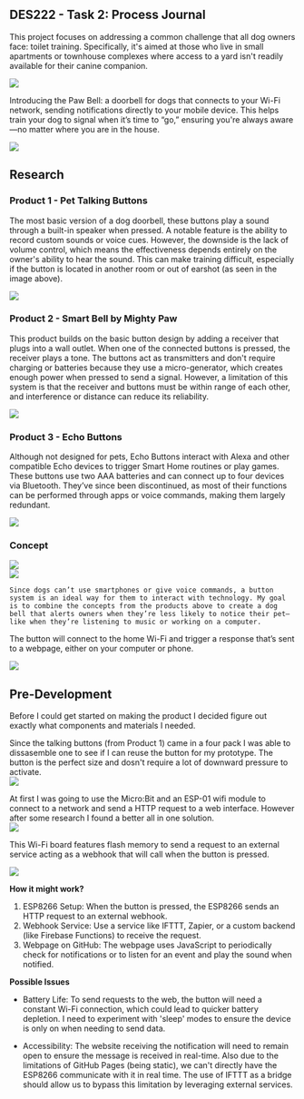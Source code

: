 
## DES222 - Task 2: Process Journal

This project focuses on addressing a common challenge that all dog owners face: toilet training. Specifically, it's aimed at those who live in small apartments or townhouse complexes where access to a yard isn't readily available for their canine companion.

<img style="display: block; margin: auto;" src="images/logo.png"/>

Introducing the Paw Bell: a doorbell for dogs that connects to your Wi-Fi network, sending notifications directly to your mobile device. This helps train your dog to signal when it’s time to “go,” ensuring you're always aware—no matter where you are in the house.

<img style="display: block; margin: auto;" src="images/benji/benjidoor.jpg"/>

## Research

### Product 1 - Pet Talking Buttons
The most basic version of a dog doorbell, these buttons play a sound through a built-in speaker when pressed. A notable feature is the ability to record custom sounds or voice cues. However, the downside is the lack of volume control, which means the effectiveness depends entirely on the owner's ability to hear the sound. This can make training difficult, especially if the button is located in another room or out of earshot (as seen in the image above).

<img style="display: block; margin: auto;" src="images/pet-talking-buttons.png"/>

### Product 2 - Smart Bell by Mighty Paw
This product builds on the basic button design by adding a receiver that plugs into a wall outlet. When one of the connected buttons is pressed, the receiver plays a tone. The buttons act as transmitters and don't require charging or batteries because they use a micro-generator, which creates enough power when pressed to send a signal. However, a limitation of this system is that the receiver and buttons must be within range of each other, and interference or distance can reduce its reliability.

<img style="display: block; margin: auto;" src="images/product-1.png"/>

### Product 3 - Echo Buttons
Although not designed for pets, Echo Buttons interact with Alexa and other compatible Echo devices to trigger Smart Home routines or play games. These buttons use two AAA batteries and can connect up to four devices via Bluetooth. They’ve since been discontinued, as most of their functions can be performed through apps or voice commands, making them largely redundant.

<img style="display: block; margin: auto;" src="images/echo-buttons-2.png"/>

### Concept
<img style="display: block; margin: auto;" src="images/logo.png"/>
<img style="display: block; margin: auto;" src="images/house.png"/>


    Since dogs can’t use smartphones or give voice commands, a button system is an ideal way for them to interact with technology. My goal is to combine the concepts from the products above to create a dog bell that alerts owners when they’re less likely to notice their pet—like when they’re listening to music or working on a computer.

The button will connect to the home Wi-Fi and trigger a response that’s sent to a webpage, either on your computer or phone.

<img style="display: block; margin: auto;" src="images/diagram-1.png"/>



## Pre-Development

Before I could get started on making the product I decided figure out exactly what components and materials I needed. 


Since the talking buttons (from Product 1) came in a four pack I was able to dissasemble one to see if I can reuse the button for my
prototype. The button is the perfect size and dosn't require a lot of downward pressure to activate.
<img style="display: block; margin: auto;" src="images/benji/buttons-use.jpg"/>

At first I was going to use the Micro:Bit and an ESP-01 wifi module to connect to a network and send a HTTP request to a web interface. However after
some research I found a better all in one solution.
<img style="display: block; margin: auto;" src="images/part-2.jpg"/>

This Wi-Fi board features flash memory to send a request to an external service acting as a webhook that will call when the button is pressed.

<img style="display: block; margin: auto;" src="images/part-3.jpg"/>

**How it might work?**
1. ESP8266 Setup: When the button is pressed, the ESP8266 sends an HTTP request to an external webhook.
2. Webhook Service: Use a service like IFTTT, Zapier, or a custom backend (like Firebase Functions) to receive the request.
3. Webpage on GitHub: The webpage uses JavaScript to periodically check for notifications or to listen for an event and play the sound when notified.


**Possible Issues**

- Battery Life: To send requests to the web, the button will need a constant Wi-Fi connection, which could lead to quicker battery depletion.
I need to experiment with 'sleep' modes to ensure the device is only on when needing to send data.

- Accessibility: The website receiving the notification will need to remain open to ensure the message is received in real-time. 
Also due to the limitations of GitHub Pages (being static), we can't directly have the ESP8266 communicate with it in real time.
The use of IFTTT as a bridge should allow us to bypass this limitation by leveraging external services.
